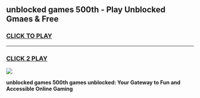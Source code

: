 
## unblocked games 500th - Play Unblocked Gmaes & Free
<h3>
<a href="https://news.freeplayer.one?title=unblocked_games_500th&ref=16F">CLICK TO PLAY</a></h3>
<hr>

<h3>
<a href="https://news.freeplayer.one?title=unblocked_games_500th&ref=16F">CLICK 2 PLAY</a>
  
</h3>

<a href="https://news.freeplayer.one?title=unblocked_games_500th&ref=16F/"><img src="https://clearcache.store/games.png"></a>


**unblocked games 500th games unblocked: Your Gateway to Fun and Accessible Online Gaming**
